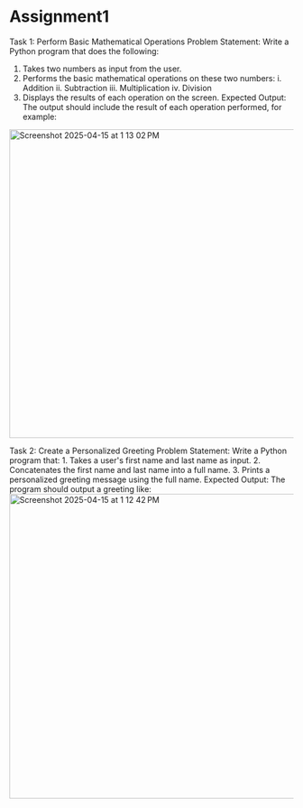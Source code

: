 # Assignment1
Task 1: Perform Basic Mathematical Operations
Problem Statement: Write a Python program that does the following:
  1.  Takes two numbers as input from the user.
  2.  Performs the basic mathematical operations on these two numbers:
    i.	Addition
    ii.	Subtraction
      iii.	Multiplication
    iv.	Division
  3.  Displays the results of each operation on the screen.
 Expected Output:
  The output should include the result of each operation performed, for example:
<img width="547" alt="Screenshot 2025-04-15 at 1 13 02 PM" src="https://github.com/user-attachments/assets/509a6f9f-ddc9-4c75-ab77-c0ebb2a3597e" />

Task 2: Create a Personalized Greeting
  Problem Statement: Write a Python program that:
    1.  Takes a user's first name and last name as input.
    2.  Concatenates the first name and last name into a full name.
    3.  Prints a personalized greeting message using the full name.
  Expected Output:
    The program should output a greeting like:
<img width="540" alt="Screenshot 2025-04-15 at 1 12 42 PM" src="https://github.com/user-attachments/assets/6e2c7145-5803-4f31-87e9-d5a68336566d" />

